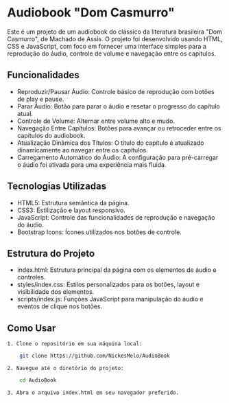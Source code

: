 # Audiobook "Dom Casmurro"

Este é um projeto de um audiobook do clássico da literatura brasileira "Dom Casmurro", de Machado de Assis. O projeto foi desenvolvido usando HTML, CSS e JavaScript, com foco em fornecer uma interface simples para a reprodução do áudio, controle de volume e navegação entre os capítulos.

## Funcionalidades

- Reproduzir/Pausar Áudio: Controle básico de reprodução com botões de play e pause.
- Parar Áudio: Botão para parar o áudio e resetar o progresso do capítulo atual.
- Controle de Volume: Alternar entre volume alto e mudo.
- Navegação Entre Capítulos: Botões para avançar ou retroceder entre os capítulos do audiobook.
- Atualização Dinâmica dos Títulos: O título do capítulo é atualizado dinamicamente ao navegar entre os capítulos.
- Carregamento Automático do Áudio: A configuração para pré-carregar o áudio foi ativada para uma experiência mais fluida.

## Tecnologias Utilizadas

- HTML5: Estrutura semântica da página.
- CSS3: Estilização e layout responsivo.
- JavaScript: Controle das funcionalidades de reprodução e navegação do áudio.
- Bootstrap Icons: Ícones utilizados nos botões de controle.

## Estrutura do Projeto

- index.html: Estrutura principal da página com os elementos de áudio e controles.
- styles/index.css: Estilos personalizados para os botões, layout e visibilidade dos elementos.
- scripts/index.js: Funções JavaScript para manipulação do áudio e eventos de clique nos botões.

## Como Usar

    1. Clone o repositório em sua máquina local:
```bash
    git clone https://github.com/NickesMelo/AudioBook
```
    2. Navegue até o diretório do projeto:
```bash
    cd AudioBook
```
    3. Abra o arquivo index.html em seu navegador preferido.